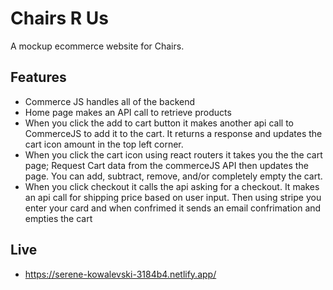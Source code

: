 # Chairs R Us
A mockup ecommerce website for Chairs.

## Features
- Commerce JS handles all of the backend
- Home page makes an API call to retrieve products
- When you click the add to cart button it makes another api call to CommerceJS to add it to the cart. It returns a response and updates the cart icon amount in the top left corner.
- When you click the cart icon using react routers it takes you the the cart page; Request Cart data from the commerceJS API then updates the page. You can add, subtract, remove, and/or completely empty the cart.
- When you click checkout it calls the api asking for a checkout. It makes an api call for shipping price based on user input. Then using stripe you enter your card and when confrimed it sends an email confrimation and empties the cart

## Live
- https://serene-kowalevski-3184b4.netlify.app/
